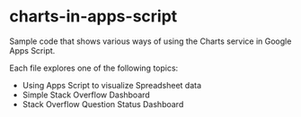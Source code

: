 charts-in-apps-script
=====================

Sample code that shows various ways of using the Charts service in Google Apps Script.

Each file explores one of the following topics:
* Using Apps Script to visualize Spreadsheet data
* Simple Stack Overflow Dashboard
* Stack Overflow Question Status Dashboard